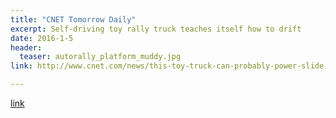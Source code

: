 ```yaml
---
title: "CNET Tomorrow Daily"
excerpt: Self-driving toy rally truck teaches itself how to drift
date: 2016-1-5
header:
  teaser: autorally_platform_muddy.jpg
link: http://www.cnet.com/news/this-toy-truck-can-probably-power-slide-better-than-you-tomorrow-daily-367-show-notes/

---
```


[link](#)
